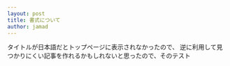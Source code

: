 ```yaml
---
layout: post
title: 書式について
author: jamad
---
```


<link rel="stylesheet" type="text/css" href="/assets/css/theme.css">

タイトルが日本語だとトップページに表示されなかったので、
逆に利用して見つかりにくい記事を作れるかもしれないと思ったので、そのテスト 
